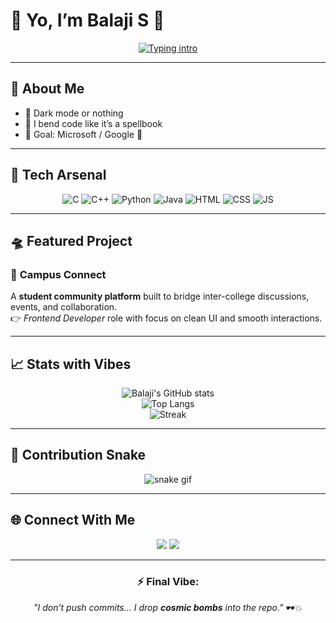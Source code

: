 # 👾 Yo, I’m **Balaji S** 🚀  

<div align="center">
  <a href="https://git.io/typing-svg">
    <img src="https://readme-typing-svg.herokuapp.com?font=Share+Tech+Mono&size=28&pause=1000&color=FF0033&center=true&vCenter=true&width=650&lines=Aspiring+Software+Engineer;Full+Stack+Developer+%7C+Problem+Solver;Tech+Enthusiast+%7C+Code+Ninja;Just+a+cool+silent+guy+with+skills!!" alt="Typing intro" />
  </a>
</div> 

---

## 🌌 About Me  
- 🖤 Dark mode or nothing  
- 🐍 I bend code like it’s a spellbook  
- 🎯 Goal: Microsoft / Google 👑  

---

## 🚀 Tech Arsenal  
<div align="center">

![C](https://img.shields.io/badge/-C-111?&logo=c&logoColor=FF0033) 
![C++](https://img.shields.io/badge/-C++-111?&logo=cplusplus&logoColor=FF0033) 
![Python](https://img.shields.io/badge/-Python-111?&logo=python&logoColor=FF0033) 
![Java](https://img.shields.io/badge/-Java-111?&logo=java&logoColor=FF0033) 
![HTML](https://img.shields.io/badge/-HTML5-111?&logo=html5&logoColor=FF0033) 
![CSS](https://img.shields.io/badge/-CSS3-111?&logo=css3&logoColor=FF0033) 
![JS](https://img.shields.io/badge/-JavaScript-111?&logo=javascript&logoColor=FF0033)  

</div>

---

## 🛸 Featured Project  

### 🚀 **Campus Connect**  
A **student community platform** built to bridge inter-college discussions, events, and collaboration.  
👉 *Frontend Developer* role with focus on clean UI and smooth interactions.  

---

## 📈 Stats with Vibes  
<div align="center">

![Balaji's GitHub stats](https://github-readme-stats.vercel.app/api?username=Balaji-Coder06&show_icons=true&theme=tokyonight&title_color=FF0033&icon_color=FF0033&text_color=ffffff&bg_color=000000)  
![Top Langs](https://github-readme-stats.vercel.app/api/top-langs/?username=Balaji-Coder06&layout=compact&theme=tokyonight&title_color=FF0033&text_color=ffffff&bg_color=000000)  
![Streak](https://github-readme-streak-stats.herokuapp.com/?user=Balaji-Coder06&theme=dark&ring=FF0033&fire=FF0033&currStreakLabel=FF0033&background=000000)  

</div>  

---

## 🐍 Contribution Snake  
<div align="center">

![snake gif](https://github.com/Balaji-Coder06/Balaji-Coder06/blob/output/github-contribution-grid-snake.svg)

</div>

---

## 🌐 Connect With Me  
<p align="center">
  <a href="https://github.com/Balaji-Coder06"><img src="https://img.shields.io/badge/GitHub-000?style=for-the-badge&logo=github&logoColor=FF0033" /></a>
  <a href="https://www.linkedin.com/in/s-balaji06/"><img src="https://img.shields.io/badge/LinkedIn-000?style=for-the-badge&logo=linkedin&logoColor=FF0033" /></a>
</p>

---

<div align="center">

### ⚡ Final Vibe:  
*"I don’t push commits... I drop **cosmic bombs** into the repo."* 🕶️💥  

</div>  
